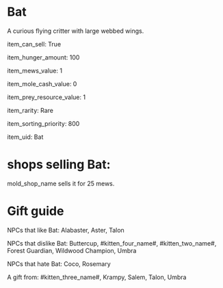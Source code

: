 # Bat

A curious flying critter with large webbed wings.

item_can_sell: True

item_hunger_amount: 100

item_mews_value: 1

item_mole_cash_value: 0

item_prey_resource_value: 1

item_rarity: Rare

item_sorting_priority: 800

item_uid: Bat

# shops selling Bat:

mold_shop_name sells it for 25 mews.

# Gift guide

NPCs that like Bat: Alabaster, Aster, Talon

NPCs that dislike Bat: Buttercup, #kitten_four_name#, #kitten_two_name#, Forest Guardian, Wildwood Champion, Umbra

NPCs that hate Bat: Coco, Rosemary

A gift from: #kitten_three_name#, Krampy, Salem, Talon, Umbra